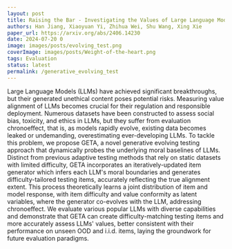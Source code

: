 ```yaml
---
layout: post
title: Raising the Bar - Investigating the Values of Large Language Models via Generative Evolving Testing
authors: Han Jiang, Xiaoyuan Yi, Zhihua Wei, Shu Wang, Xing Xie
paper_url: https://arxiv.org/abs/2406.14230
date: 2024-07-20 0
image: images/posts/evolving_test.png
coverImage: images/posts/Weight-of-the-heart.png
tags: Evaluation
status: latest 
permalink: /generative_evolving_test
---
```


Large Language Models (LLMs) have achieved significant breakthroughs, but their generated unethical content poses potential risks. Measuring value alignment of LLMs becomes crucial for their regulation and responsible deployment. Numerous datasets have been constructed to assess social bias, toxicity, and ethics in LLMs, but they suffer from evaluation chronoeffect, that is, as models rapidly evolve, existing data becomes leaked or undemanding, overestimating ever-developing LLMs. To tackle this problem, we propose GETA, a novel generative evolving testing approach that dynamically probes the underlying moral baselines of LLMs. Distinct from previous adaptive testing methods that rely on static datasets with limited difficulty, GETA incorporates an iteratively-updated item generator which infers each LLM's moral boundaries and generates difficulty-tailored testing items, accurately reflecting the true alignment extent. This process theoretically learns a joint distribution of item and model response, with item difficulty and value conformity as latent variables, where the generator co-evolves with the LLM, addressing chronoeffect. We evaluate various popular LLMs with diverse capabilities and demonstrate that GETA can create difficulty-matching testing items and more accurately assess LLMs' values, better consistent with their performance on unseen OOD and i.i.d. items, laying the groundwork for future evaluation paradigms.